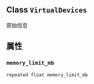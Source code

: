

## Class  `VirtualDevices` 
原始信息

## 属性


###  `memory_limit_mb` 
 `repeated float memory_limit_mb` 

